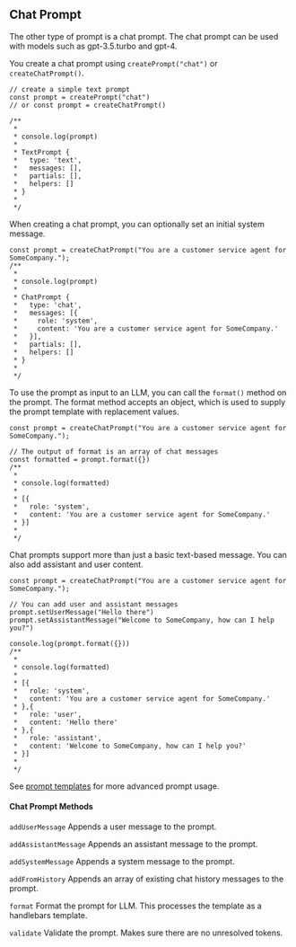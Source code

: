 ## Chat Prompt
The other type of prompt is a chat prompt. The chat prompt can be used with models such as gpt-3.5.turbo and gpt-4.

You create a chat prompt using `createPrompt("chat")` or `createChatPrompt()`.
```typescript:no-line-numbers
// create a simple text prompt
const prompt = createPrompt("chat")
// or const prompt = createChatPrompt()

/**
 * 
 * console.log(prompt)
 * 
 * TextPrompt {
 *   type: 'text',
 *   messages: [],
 *   partials: [],
 *   helpers: []
 * }
 * 
 */
```

When creating a chat prompt, you can optionally set an initial system message.
```typescript:no-line-numbers
const prompt = createChatPrompt("You are a customer service agent for SomeCompany.");
/**
 * 
 * console.log(prompt)
 * 
 * ChatPrompt {
 *   type: 'chat',
 *   messages: [{
 *     role: 'system',
 *     content: 'You are a customer service agent for SomeCompany.'
 *   }],
 *   partials: [],
 *   helpers: []
 * }
 * 
 */
```

To use the prompt as input to an LLM, you can call the `format()` method on the prompt. The format method accepts an object, which is used to supply the prompt template with replacement values.
```typescript:no-line-numbers
const prompt = createChatPrompt("You are a customer service agent for SomeCompany.");

// The output of format is an array of chat messages
const formatted = prompt.format({})
/**
 * 
 * console.log(formatted)
 * 
 * [{
 *   role: 'system',
 *   content: 'You are a customer service agent for SomeCompany.'
 * }]
 * 
 */
```

Chat prompts support more than just a basic text-based message. You can also add assistant and user content.
```typescript:no-line-numbers
const prompt = createChatPrompt("You are a customer service agent for SomeCompany.");

// You can add user and assistant messages
prompt.setUserMessage("Hello there")
prompt.setAssistantMessage("Welcome to SomeCompany, how can I help you?")

console.log(prompt.format({}))
/**
 * 
 * console.log(formatted)
 * 
 * [{
 *   role: 'system',
 *   content: 'You are a customer service agent for SomeCompany.'
 * },{
 *   role: 'user',
 *   content: 'Hello there'
 * },{
 *   role: 'assistant',
 *   content: 'Welcome to SomeCompany, how can I help you?'
 * }]
 * 
 */
```

See [prompt templates](prompt/advanced.html) for more advanced prompt usage.

#### Chat Prompt Methods
`addUserMessage`
Appends a user message to the prompt.

`addAssistantMessage`
Appends an assistant message to the prompt.

`addSystemMessage`
Appends a system message to the prompt.

`addFromHistory`
Appends an array of existing chat history messages to the prompt.

`format`
Format the prompt for LLM. This processes the template as a handlebars template.

`validate`
Validate the prompt. Makes sure there are no unresolved tokens.